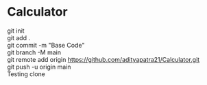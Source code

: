 # Calculator
git init <br/>
git add .
<br/>
git commit -m "Base Code"
<br/>
git branch -M main
<br/>
git remote add origin https://github.com/adityapatra21/Calculator.git
<br/>
git push -u origin main
<br/>
Testing clone
